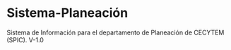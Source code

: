 # Sistema-Planeación
Sistema de Información para el departamento de Planeación de CECYTEM (SPIC).
V-1.0
